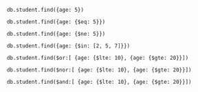 
``` db.student.find({age: 5})```

``` db.student.find({age: {$eq: 5}})```

``` db.student.find({age: {$ne: 5}})```

``` db.student.find({age: {$in: [2, 5, 7]}})```


``` db.student.find($or:[ {age: {$lte: 10}, {age: {$gte: 20}}])```

``` db.student.find($nor:[ {age: {$lte: 10}, {age: {$gte: 20}}])```

``` db.student.find($and:[ {age: {$lte: 10}, {age: {$gte: 20}}])```


